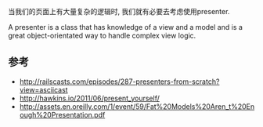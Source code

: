 当我们的页面上有大量复杂的逻辑时, 我们就有必要去考虑使用presenter.

A presenter is a class that has knowledge of a view and a model and is a great object-orientated way to handle complex view logic.


##  参考
* http://railscasts.com/episodes/287-presenters-from-scratch?view=asciicast
* http://hawkins.io/2011/06/present_yourself/
* http://assets.en.oreilly.com/1/event/59/Fat%20Models%20Aren_t%20Enough%20Presentation.pdf
